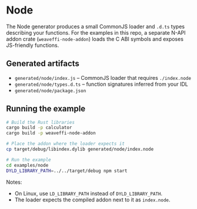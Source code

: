 # Node

The Node generator produces a small CommonJS loader and `.d.ts` types describing
your functions. For the examples in this repo, a separate N-API addon crate
(`weaveffi-node-addon`) loads the C ABI symbols and exposes JS-friendly functions.

## Generated artifacts

- `generated/node/index.js` – CommonJS loader that requires `./index.node`
- `generated/node/types.d.ts` – function signatures inferred from your IDL
- `generated/node/package.json`

## Running the example

```bash
# Build the Rust libraries
cargo build -p calculator
cargo build -p weaveffi-node-addon

# Place the addon where the loader expects it
cp target/debug/libindex.dylib generated/node/index.node

# Run the example
cd examples/node
DYLD_LIBRARY_PATH=../../target/debug npm start
```

Notes:
- On Linux, use `LD_LIBRARY_PATH` instead of `DYLD_LIBRARY_PATH`.
- The loader expects the compiled addon next to it as `index.node`.
